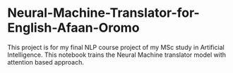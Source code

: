 # Neural-Machine-Translator-for-English-Afaan-Oromo
This project is for my final NLP course project of my MSc study in Artificial Intelligence. This notebook trains the Neural Machine translator model with attention based approach.
